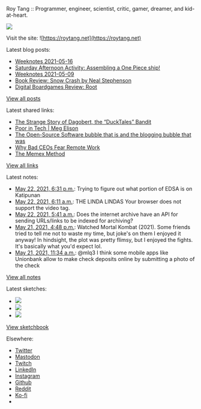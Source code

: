 Roy Tang :: Programmer, engineer, scientist, critic, gamer, dreamer, and kid-at-heart.

![](https://roytang.net/static/img/profile.jpg)

Visit the site: ![https://roytang.net](https://roytang.net)

Latest blog posts:

- [Weeknotes 2021-05-16](https://roytang.net/2021/05/weeknotes-2021-05-16/)
- [Saturday Afternoon Activity: Assembling a One Piece ship!](https://roytang.net/2021/05/going-merry-kit/)
- [Weeknotes 2021-05-09](https://roytang.net/2021/05/weeknotes-2021-05-09/)
- [Book Review: Snow Crash by Neal Stephenson](https://roytang.net/2021/05/snow-crash/)
- [Digital Boardgames Review: Root](https://roytang.net/2021/05/root/)

[View all posts](https://roytang.net/blog)

Latest shared links:

- [The Strange Story of Dagobert, the “DuckTales” Bandit](https://roytang.net/2021/05/the-strange-story-of-dagobert-the-ducktales-bandit/)
- [Poor in Tech | Meg Elison](https://roytang.net/2021/05/poor-in-tech-meg-elison/)
- [The Open-Source Software bubble that is and the blogging bubble that was](https://roytang.net/2021/05/the-open-source-software-bubble-that-is-and-the-blogging-bubble-that-was/)
- [Why Bad CEOs Fear Remote Work](https://roytang.net/2021/05/why-bad-ceos-fear-remote-work/)
- [The Memex Method](https://roytang.net/2021/05/the-memex-method/)

[View all links](https://roytang.net/links)

Latest notes:

- [May 22, 2021, 6:31 p.m.](https://roytang.net/2021/05/1396051030924619778/): Trying to figure out what portion of EDSA is on Katipunan
- [May 22, 2021, 6:11 a.m.](https://roytang.net/2021/05/1395864858273349632/): THE LINDA LINDAS Your browser does not support the video tag.
- [May 22, 2021, 5:41 a.m.](https://roytang.net/2021/05/7053c993545123cbbd30100c4381b26f/): Does the internet archive have an API for sending URLs/links to be indexed for archiving?
- [May 21, 2021, 4:48 p.m.](https://roytang.net/2021/05/09b5a24d69042602b9ac909e277987a6/): Watched Mortal Kombat (2021). Some friends tried to tell me not to waste my time, but joke&#x27;s on them I enjoyed it anyway! In hindsight, the plot was pretty flimsy, but I enjoyed the fights. It&#x27;s basically what you&#x27;d expect lol.
- [May 21, 2021, 11:34 a.m.](https://roytang.net/2021/05/1395583876303523842/): @mlq3 I think some mobile apps like Unionbank allow to make check deposits online by submitting a photo of the check

[View all notes](https://roytang.net/notes)

Latest sketches:


- ![](https://roytang.net/media/cache/3d/11/3d1197dee3728086f839d031528fe912.jpg)
- ![](https://roytang.net/media/cache/65/60/6560b4b66f30944b1c0a78e3d4416b6a.jpg)
- ![](https://roytang.net/media/cache/46/28/462850b8ffe34d56906ceaaf89cce83b.jpg)

[View sketchbook](https://roytang.net/albums/sketchbook)


Elsewhere:

- [Twitter](https://twitter.com/roytang)
- [Mastodon](https://mastodon.technology/@roytang)
- [Twitch](https://twitch.tv/twitchyroy)
- [LinkedIn](https://www.linkedin.com/in/roytang)
- [Instagram](https://instagram.com/roytang0400)
- [Github](https://github.com/roytang)
- [Reddit](https://reddit.com/u/hungryroy)
- [Ko-fi](https://ko-fi.com/roytang)
- [](mailto:hello@roytang.net)